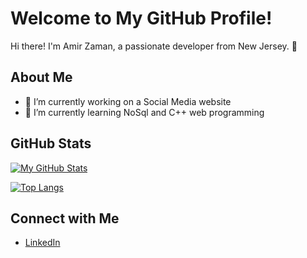 # Welcome to My GitHub Profile!

Hi there! I'm Amir Zaman, a passionate developer from New Jersey. 👋

## About Me

- 🔭 I’m currently working on a Social Media website 
- 🌱 I’m currently learning NoSql and C++ web programming

## GitHub Stats

[![My GitHub Stats](https://github-readme-stats.vercel.app/api?username=avzaman&show_icons=true&theme=radical)](https://github.com/avzaman)

[![Top Langs](https://github-readme-stats.vercel.app/api/top-langs/?username=avzaman&layout=compact&theme=radical)](https://github.com/avzaman)

## Connect with Me

- [LinkedIn](https://www.linkedin.com/in/avzaman/)

<!--
**avzaman/avzaman** is a ✨ _special_ ✨ repository because its `README.md` (this file) appears on your GitHub profile.

Here are some ideas to get you started:

- 🔭 I’m currently working on ...
- 🌱 I’m currently learning ...
- 👯 I’m looking to collaborate on ...
- 🤔 I’m looking for help with ...
- 💬 Ask me about ...
- 📫 How to reach me: ...
- 😄 Pronouns: ...
- ⚡ Fun fact: ...
-->
